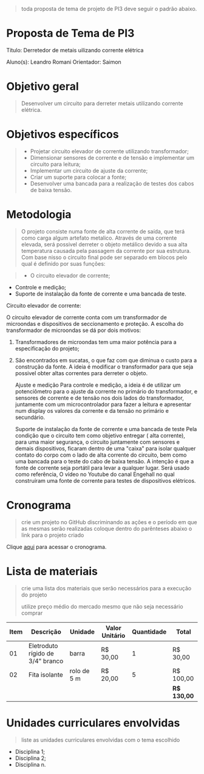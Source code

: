 > toda proposta de tema de projeto de PI3 deve seguir o padrão abaixo.

# Proposta de Tema de PI3
Título: Derretedor de metais uilizando corrente elétrica

Aluno(s): Leandro Romani
Orientador: Saimon

# Objetivo geral
> Desenvolver um circuito para derreter metais utilizando corrente elétrica.

# Objetivos específicos
> - Projetar circuito elevador de corrente utilizando transformador;
> - Dimensionar sensores de corrente e de tensão e implementar um circuito para leitura; 
> - Implementar um circuito de ajuste da corrente;
> - Criar um suporte para colocar a fonte;
> - Desenvolver uma bancada para a realização de testes dos cabos de baixa tensão.

# Metodologia
> O projeto consiste numa fonte de alta corrente de saída, que terá como carga algum artefato metalico. Através de uma corrente elevada, será possivel derreter o objeto metálico devido a sua alta temperatura causada pela passagem da corrente por sua estrutura. Com base nisso o circuito final pode ser separado em blocos pelo qual é definido por suas funções:

> - O circuito elevador de corrente;
  - Controle e medição;
  - Suporte de instalação da fonte de corrente e uma bancada de teste.

Circuito elevador de corrente:

O circuito elevador de corrente conta com um transformador de microondas e dispositivos de seccionamento e proteção. A escolha do transformador de microondas se dá por dois motivos:
1) Transformadores de microondas tem uma maior potência para a especificação do projeto;
2) São encontrados em sucatas, o que faz com que diminua o custo para a construção da fonte.
A ideia é modificar o transformador para que seja possivel obter altas correntes para derreter o objeto.

   Ajuste e medição
Para controle e medição, a ideia é de utilizar um potenciômetro para o ajuste da corrente no primário do transformador, e sensores de corrente e de tensão nos dois lados do transformador, juntamente com um microcontrolador para fazer a leitura e apresentar num display os valores da corrente e da tensão no primário e secundário.

    Suporte de instalação da fonte de corrente e uma bancada de teste
Pela condição que o circuito tem como objetivo entregar ( alta corrente), para uma maior segurança, o circuito juntamente com sensores e demais dispositivos, ficaram dentro de uma "caixa" para isolar qualquer contato do corpo com o lado de alta corrente do circuito, bem como uma bancada para o teste do cabo de baixa tensão. A intenção é que a fonte de corrente seja portátil para levar a qualquer lugar. Será usado como referência, O vídeo no Youtube do canal Engehall no qual construíram uma fonte de corrente para testes de dispositivos elétricos. 

# Cronograma
> crie um projeto no GitHub discriminando as ações e o período em que as mesmas serão realizadas
> coloque dentro do parênteses abaixo o link para o projeto criado

Clique [aqui](https://github.com/users/sergiopetrovcic/projects/8/views/1?layout=roadmap) para acessar o cronograma.

# Lista de materiais
> crie uma lista dos materiais que serão necessários para a execução do projeto
> 
> utilize preço médio do mercado mesmo que não seja necessário comprar

| Item | Descrição | Unidade | Valor Unitário | Quantidade | Total |
| ---- | ------------- | --- | ------------- | ------------- | ------------- |
|  01  | Eletroduto rígido de 3/4" branco | barra | R$ 30,00 | 1 | R$ 30,00 |
|  02  | Fita isolante | rolo de 5 m | R$ 20,00 | 5 | R$ 100,00 |
|    |  |   |  |  | **R$ 130,00** |

# Unidades curriculares envolvidas
> liste as unidades curriculares envolvidas com o tema escolhido
- Disciplina 1;
- Disciplina 2;
- Disciplina n.
